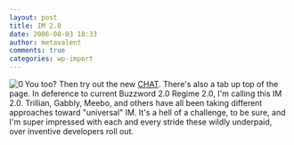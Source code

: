 ```yaml
---
layout: post
title: IM 2.0
date: 2006-08-03 18:33
author: metavalent
comments: true
categories: wp-import
---
```

<!--Lead Photo --><a href="https://metavalent.info/#chat"><img src="https://metavalent.info/images/anger.management.jpg" border="0" alt="0" align="left" /></a><!-- Commentary -->You too?  Then try out the new <a href="https://metavalent.info/#chat">CHAT</a>.  There's also a tab up top of the page.  In deference to current Buzzword 2.0 Regime 2.0, I'm calling this IM 2.0.  Trillian, Gabbly, Meebo, and others have all been taking different approaches toward "universal" IM.  It's a hell of a challenge, to be sure, and I'm super impressed with each and every stride these wildly underpaid, over inventive developers roll out.
